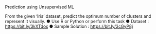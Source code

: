 Prediction using Unsupervised ML

From the given ‘Iris’ dataset, predict the optimum number of clusters and represent it visually.
● Use R or Python or perform this task
● Dataset : https://bit.ly/3kXTdox
● Sample Solution : https://bit.ly/3cGyP8j

